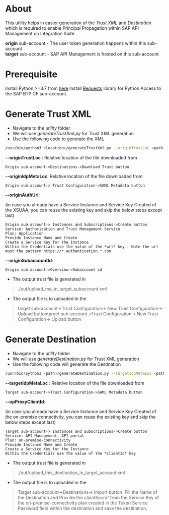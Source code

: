 # About

This utility helps in easier generation of the *Trust XML* and *Destination* which is required to enable Principal Propagation within SAP API Management on Integration Suite

**origin** sub-account - The user token generation happens within this sub-account<br>
**target** sub-account - SAP API Management is hosted on this sub-account

# Prerequisite 
Install Python >=3.7 from [here](https://www.python.org/downloads/ "here")
Install [Requests](https://pypi.org/project/requests/ "Requests") library for Python
Access to the SAP BTP CF sub-account. 

# Generate Trust XML
-  Navigate to the *utility* folder
- We will use *generateTrustXml.py* for Trust XML generation
- Use the following code to generate the XML

```bash
/usr/bin/python3 <location>/generateTrustXml.py --originTrustLoc <path-with-file-name-extension> --originIdpMetaLoc <path-with-file-name-extension> --originAuthUri <value> --originSubaccountId <value>
```

**--originTrustLoc** : 
Relative location of the file downloaded from 

    Origin sub-account->Destinations->Download Trust button

**--originIdpMetaLoc**:
Relative location of the file downloaded from

	Origin sub-account-> Trust Configuration->SAML Metadata button

**--originAuthUri**:

(in case you already have a Service Instance and Service Key Created of the XSUAA, you can reuse the existing key and skip the below steps except last)

	Origin sub-account-> Instances and Subscriptions->Create button
	Service: Authorization and Trust Management Service
	Plan: Application
	Provide Instance Name and Create
	Create a Service Key for the Instance
	Within the Credentials use the value of the *url* key . Note the url must the pattern https://*.authentication.*.com

**--originSubaccountId**:

	Origin sub-account->Overview->Subaccount id

- The output trust file is generated in

> ./out/upload_me_in_target_subaccount.xml

- The output file is to uploaded in the

> target sub-account->Trust Configuration-> New Trust Configuration-> Upload buttontarget sub-account->Trust Configuration-> New Trust Configuration-> Upload button

# Generate Destination
-  Navigate to the *utility* folder
- We will use *generateDestination.py* for Trust XML generation
- Use the following code will generate the Destination

```bash
/usr/bin/python3 <path>/generateDestination.py --targetIdpMetaLoc <path-with-file-name-extension> --opProxyClientId <value>
```

**--targetIdpMetaLoc** : 
Relative location of the file downloaded from

	Target sub-account->Trust Configuration->SAML Metadata button

**--opProxyClientId**:

(in case you already have a Service Instance and Service Key Created of the on-premise connectivity, you can reuse the existing key and skip the below steps except last)

	Target sub-account-> Instances and Subscriptions->Create button
	Service: API Management, API portal
	Plan: on-premise-connectivity
	Provide Instance Name and Create
	Create a Service Key for the Instance
	Within the Credentials use the value of the *clientId* key 

- The output trust file is generated in

> ./out/upload_this_destination_in_target_account.xml

- The output file is to uploaded in the

> Target sub-account->Destinations-> Import button.
> Fill the Name of the Destination and Provide the *clientSecret* from the Service Key of the on-premise-connectivity plan created in the Token Service Password field within the destination and save the destination. 

